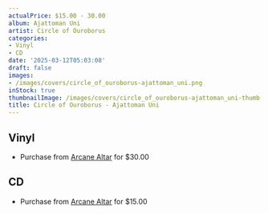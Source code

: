 ```yaml
---
actualPrice: $15.00 - 30.00
album: Ajattoman Uni
artist: Circle of Ouroborus
categories:
- Vinyl
- CD
date: '2025-03-12T05:03:08'
draft: false
images:
- /images/covers/circle_of_ouroborus-ajattoman_uni.png
inStock: true
thumbnailImage: /images/covers/circle_of_ouroborus-ajattoman_uni-thumb.png
title: Circle of Ouroborus - Ajattoman Uni
---
```


## Vinyl
* Purchase from [Arcane Altar](https://arcanealtar.bigcartel.com/product/circle-of-ouroborus-ajattoman-uni-12-lp) for $30.00
## CD
* Purchase from [Arcane Altar](https://arcanealtar.bigcartel.com/product/circle-of-ouroborus-ajattoman-uni-cd) for $15.00
